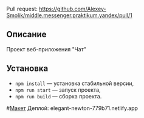 Pull request: https://github.com/Alexey-Smolik/middle.messenger.praktikum.yandex/pull/1

## Описание
Проект веб-приложения "Чат"

## Установка
- `npm install` — установка стабильной версии,
- `npm run start` — запуск проекта,
- `npm run build` — сборка проекта.

#[Макет](https://www.figma.com/file/9L5QgjcX5uxCiG4SWNDwJm/yandex-chat)
Деплой: elegant-newton-779b71.netlify.app
